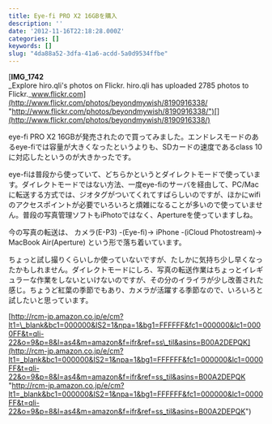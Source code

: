 ```yaml
---
title: Eye-fi PRO X2 16GBを購入
description: ''
date: '2012-11-16T22:18:28.000Z'
categories: []
keywords: []
slug: "4da88a52-3dfa-41a6-acdd-5a0d9534ffbe"
---
```

[**IMG\_1742**  
_Explore hiro.qli's photos on Flickr. hiro.qli has uploaded 2785 photos to Flickr._www.flickr.com](http://www.flickr.com/photos/beyondmywish/8190916338/ "http://www.flickr.com/photos/beyondmywish/8190916338/")[](http://www.flickr.com/photos/beyondmywish/8190916338/)

eye-fi PRO X2 16GBが発売されたので買ってみました。エンドレスモードのあるeye-fiでは容量が大きくなったというよりも、SDカードの速度であるclass 10に対応したというのが大きかったです。

eye-fiは普段から使っていて、どちらかというとダイレクトモードで使っています。ダイレクトモードではない方法、一度eye-fiのサーバを経由して、PC/Macに転送する方式では、ジオタグがついてくれてすばらしいのですが、ほかにwifiのアクセスポイントが必要でいろいろと煩雑になることが多いので使っていません。普段の写真管理ソフトもiPhotoではなく、Apertureを使っていますしね。

今の写真の転送は、 カメラ(E-P3) -(Eye-fi)→ iPhone -(iCloud Photostream)→ MacBook Air(Aperture) という形で落ち着いています。

ちょっと試し撮りくらいしか使っていないですが、たしかに気持ち少し早くなったかもしれません。ダイレクトモードにしろ、写真の転送作業はちょっとイレギュラーな作業をしないといけないのですが、その分のイライラが少し改善された感じ。ちょうど紅葉の季節でもあり、カメラが活躍する季節なので、いろいろと試したいと思っています。

[http://rcm-jp.amazon.co.jp/e/cm?lt1=\_blank&bc1=000000&IS2=1&npa=1&bg1=FFFFFF&fc1=000000&lc1=0000FF&t=qli-22&o=9&p=8&l=as4&m=amazon&f=ifr&ref=ss\_til&asins=B00A2DEPQK](http://rcm-jp.amazon.co.jp/e/cm?lt1=_blank&bc1=000000&IS2=1&npa=1&bg1=FFFFFF&fc1=000000&lc1=0000FF&t=qli-22&o=9&p=8&l=as4&m=amazon&f=ifr&ref=ss_til&asins=B00A2DEPQK "http://rcm-jp.amazon.co.jp/e/cm?lt1=_blank&bc1=000000&IS2=1&npa=1&bg1=FFFFFF&fc1=000000&lc1=0000FF&t=qli-22&o=9&p=8&l=as4&m=amazon&f=ifr&ref=ss_til&asins=B00A2DEPQK")